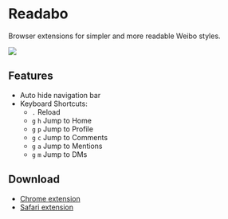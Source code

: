 Readabo
=======

Browser extensions for simpler and more readable Weibo styles.

![](http://ww3.sinaimg.cn/large/61b0a91dgw1ebsrrw3yjej211d0jmwgx.jpg)

## Features
- Auto hide navigation bar
- Keyboard Shortcuts:
	- `.` Reload
	- `g` `h` Jump to Home
	- `g` `p` Jump to Profile
	- `g` `c` Jump to Comments
	- `g` `a` Jump to Mentions
	- `g` `m` Jump to DMs

## Download
- [Chrome extension](https://yancen.org/readabo/readabo.crx)
- [Safari extension](https://yancen.org/readabo/readabo.safariextz)
